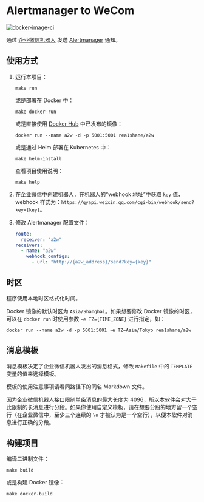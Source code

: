 # Alertmanager to WeCom

[![docker-image-ci](https://github.com/rea1shane/a2w/actions/workflows/docker-image-ci.yml/badge.svg)](https://github.com/rea1shane/a2w/actions/workflows/docker-image-ci.yml)

通过 [企业微信机器人](https://developer.work.weixin.qq.com/document/path/91770) 发送 [Alertmanager](https://github.com/prometheus/alertmanager)
通知。

## 使用方式

1. 运行本项目：

   ```shell
   make run
   ```

   或是部署在 Docker 中：

   ```shell
   make docker-run
   ```

   或是直接使用 [Docker Hub](https://hub.docker.com/r/rea1shane/a2w) 中已发布的镜像：

   ```shell
   docker run --name a2w -d -p 5001:5001 rea1shane/a2w
   ```

   或是通过 Helm 部署在 Kubernetes 中：

   ```shell
   make helm-install
   ```

   查看项目使用说明：

   ```shell
   make help
   ```

1. 在企业微信中创建机器人，在机器人的“webhook 地址”中获取 `key` 值，webhook 样式为：`https://qyapi.weixin.qq.com/cgi-bin/webhook/send?key={key}`。
1. 修改 Alertmanager 配置文件：

   ```yaml
   route:
     receiver: "a2w"
   receivers:
     - name: "a2w"
       webhook_configs:
         - url: "http://{a2w_address}/send?key={key}"
   ```

## 时区

程序使用本地时区格式化时间。

Docker 镜像的默认时区为 `Asia/Shanghai`。如果想要修改 Docker 镜像的时区，可以在 `docker run` 时使用参数 `-e TZ={TIME_ZONE}` 进行指定，如：

```shell
docker run --name a2w -d -p 5001:5001 -e TZ=Asia/Tokyo rea1shane/a2w
```

## 消息模板

消息模板决定了企业微信机器人发出的消息格式，修改 `Makefile` 中的 `TEMPLATE` 变量的值来选择模板。

模板的使用注意事项请看同路径下的同名 Markdown 文件。

因为企业微信机器人接口限制单条消息的最大长度为 4096，所以本软件会对大于此限制的长消息进行分段。如果你使用自定义模板，请在想要分段的地方留一个空行（在企业微信中，至少三个连续的 `\n` 才被认为是一个空行），以便本软件对消息进行正确的分段。

## 构建项目

编译二进制文件：

```shell
make build
```

或是构建 Docker 镜像：

```shell
make docker-build
```
